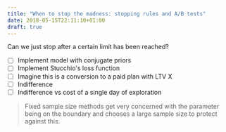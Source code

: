 ```yaml
---
title: "When to stop the madness: stopping rules and A/B tests"
date: 2018-05-15T22:11:10+01:00
draft: true
---
```


Can we just stop after a certain limit has been reached?

- [ ] Implement model with conjugate priors
- [ ] Implement Stucchio's loss function
- [ ] Imagine this is a conversion to a paid plan with LTV X
- [ ] Indifference
- [ ] Indifference vs cost of a single day of exploration

> Fixed sample size methods get very concerned with the parameter being on the boundary and chooses
> a large sample size to protect against this.
